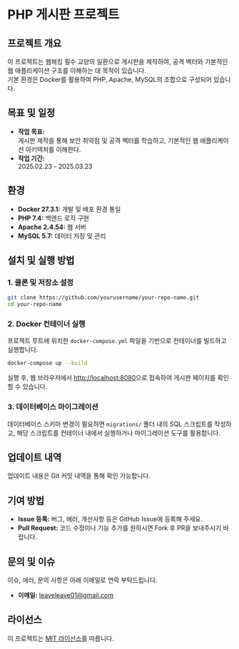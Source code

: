 # PHP 게시판 프로젝트

## 프로젝트 개요
이 프로젝트는 웹해킹 필수 교양의 일환으로 게시판을 제작하여, 공격 벡터와 기본적인 웹 애플리케이션 구조를 이해하는 데 목적이 있습니다.  
기본 환경은 Docker를 활용하여 PHP, Apache, MySQL의 조합으로 구성되어 있습니다.

## 목표 및 일정
- **작업 목표:**  
  게시판 제작을 통해 보안 취약점 및 공격 벡터를 학습하고, 기본적인 웹 애플리케이션 아키텍처를 이해한다.
- **작업 기간:**  
  2025.02.23 - 2025.03.23

## 환경
- **Docker 27.3.1:** 개발 및 배포 환경 통일
- **PHP 7.4:** 백엔드 로직 구현
- **Apache 2.4.54:** 웹 서버
- **MySQL 5.7:** 데이터 저장 및 관리

## 설치 및 실행 방법

### 1. 클론 및 저장소 설정
```bash
git clone https://github.com/yourusername/your-repo-name.git
cd your-repo-name
```

### 2. Docker 컨테이너 실행
프로젝트 루트에 위치한 `docker-compose.yml` 파일을 기반으로 컨테이너를 빌드하고 실행합니다.
```bash
docker-compose up --build
```
실행 후, 웹 브라우저에서 [http://localhost:8080](http://localhost:8080)으로 접속하여 게시판 페이지를 확인할 수 있습니다.

### 3. 데이터베이스 마이그레이션
데이터베이스 스키마 변경이 필요하면 `migrations/` 폴더 내의 SQL 스크립트를 작성하고, 해당 스크립트를 컨테이너 내에서 실행하거나 마이그레이션 도구를 활용합니다.

## 업데이트 내역
업데이트 내용은 Git 커밋 내역을 통해 확인 가능합니다.

## 기여 방법
- **Issue 등록:** 버그, 에러, 개선사항 등은 GitHub Issue에 등록해 주세요.
- **Pull Request:** 코드 수정이나 기능 추가를 원하시면 Fork 후 PR을 보내주시기 바랍니다.

## 문의 및 이슈
이슈, 에러, 문의 사항은 아래 이메일로 연락 부탁드립니다.
- **이메일:** leaveleave01@gmail.com

## 라이선스
이 프로젝트는 [MIT 라이선스](LICENSE)를 따릅니다.

